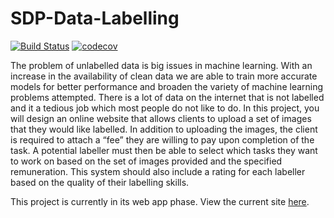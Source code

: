 # SDP-Data-Labelling

[![Build Status](https://www.travis-ci.com/faisal2754/SDP-Data-Labelling.svg?token=ewQWxQsoSGkegpyyZpRt&branch=main)](https://www.travis-ci.com/faisal2754/SDP-Data-Labelling)
[![codecov](https://codecov.io/gh/faisal2754/SDP-Data-Labelling/branch/main/graph/badge.svg?token=USKV74KF4P)](https://codecov.io/gh/faisal2754/SDP-Data-Labelling)

The problem of unlabelled data is big issues in machine learning. With an increase in the availability of clean data we are able to train more accurate models for better performance and broaden the variety of machine learning problems attempted. There is a lot of data on the internet that is not labelled and it a tedious job which most people do not like to do. In this project, you will design an online website that allows clients to upload a set of images that they would like labelled. In addition to uploading the images, the client is required to attach a “fee” they are willing to pay upon completion of the task. A potential labeller must then be able to select which tasks they want to work on based on the set of images provided and the specified remuneration. This system should also include a rating for each labeller based on the quality of their labelling skills.

This project is currently in its web app phase. View the current site [here](https://data-labelling2.herokuapp.com/).
